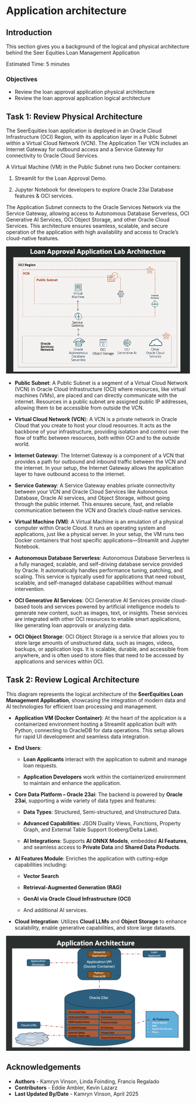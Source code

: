 # Application architecture

## Introduction

This section gives you a background of the logical and physical architecture behind the Seer Equities Loan Management Application

Estimated Time: 5 minutes

### Objectives

* Review the loan approval application physical architecture​
* Review the loan approval application logical architecture

## Task 1: Review Physical Architecture

The SeerEquities loan application is deployed in an Oracle Cloud Infrastructure (OCI) Region, with its application layer in a Public Subnet within a Virtual Cloud Network (VCN). The Application Tier VCN includes an Internet Gateway for outbound access and a Service Gateway for connectivity to Oracle Cloud Services.

A Virtual Machine (VM) in the Public Subnet runs two Docker containers:

1. Streamlit for the Loan Approval Demo.

2. Jupyter Notebook for developers to explore Oracle 23ai Database features & OCI services.

The Application Subnet connects to the Oracle Services Network via the Service Gateway, allowing access to Autonomous Database Serverless, OCI Generative AI Services, OCI Object Storage, and other Oracle Cloud Services. This architecture ensures seamless, scalable, and secure operation of the application with high availability and access to Oracle’s cloud-native features.

![Login](./images/physical.png " ")

* **Public Subnet**: A Public Subnet is a segment of a Virtual Cloud Network (VCN) in Oracle Cloud Infrastructure (OCI) where resources, like virtual machines (VMs), are placed and can directly communicate with the internet. Resources in a public subnet are assigned public IP addresses, allowing them to be accessible from outside the VCN.

* **Virtual Cloud Network (VCN**): A VCN is a private network in Oracle Cloud that you create to host your cloud resources. It acts as the backbone of your infrastructure, providing isolation and control over the flow of traffic between resources, both within OCI and to the outside world.

* **Internet Gateway**: The Internet Gateway is a component of a VCN that provides a path for outbound and inbound traffic between the VCN and the internet. In your setup, the Internet Gateway allows the application layer to have outbound access to the internet.

* **Service Gateway**: A Service Gateway enables private connectivity between your VCN and Oracle Cloud Services like Autonomous Database, Oracle AI services, and Object Storage, without going through the public internet. This ensures secure, fast, and reliable communication between the VCN and Oracle’s cloud-native services.

* **Virtual Machine (VM)**: A Virtual Machine is an emulation of a physical computer within Oracle Cloud. It runs an operating system and applications, just like a physical server. In your setup, the VM runs two Docker containers that host specific applications—Streamlit and Jupyter Notebook.

* **Autonomous Database Serverless**: Autonomous Database Serverless is a fully managed, scalable, and self-driving database service provided by Oracle. It automatically handles performance tuning, patching, and scaling. This service is typically used for applications that need robust, scalable, and self-managed database capabilities without manual intervention.

* **OCI Generative AI Services**: OCI Generative AI Services provide cloud-based tools and services powered by artificial intelligence models to generate new content, such as images, text, or insights. These services are integrated with other OCI resources to enable smart applications, like generating loan approvals or analyzing data.

* **OCI Object Storage**: OCI Object Storage is a service that allows you to store large amounts of unstructured data, such as images, videos, backups, or application logs. It is scalable, durable, and accessible from anywhere, and is often used to store files that need to be accessed by applications and services within OCI.

## Task 2: Review Logical Architecture

This diagram represents the logical architecture of the **SeerEquities Loan Management Application**, showcasing the integration of modern data and AI technologies for efficient loan processing and management.

* **Application VM (Docker Container)**:
At the heart of the application is a containerized environment hosting a Streamlit application built with Python, connecting to OracleDB for data operations. This setup allows for rapid UI development and seamless data integration.

* **End Users**:

    * **Loan Applicants** interact with the application to submit and manage loan requests.

    * **Application Developers** work within the containerized environment to maintain and enhance the application.

* **Core Data Platform – Oracle 23ai**:
The backend is powered by **Oracle 23ai**, supporting a wide variety of data types and features:

    * **Data Types**: Structured, Semi-structured, and Unstructured Data.

    * **Advanced Capabilities**: JSON Duality Views, Functions, Property Graph, and External Table Support (Iceberg/Delta Lake).

    * **AI Integrations**: Supports **AI ONNX Models**, embedded **AI Features**, and seamless access to **Private Data** and **Shared Data Products**.

* **AI Features Module**:
Enriches the application with cutting-edge capabilities including:

    * **Vector Search**

    * **Retrieval-Augmented Generation (RAG)**

    * **GenAI via Oracle Cloud Infrastructure (OCI)**

    * And additional AI services.

* **Cloud Integration**:
Utilizes **Cloud LLMs** and **Object Storage** to enhance scalability, enable generative capabilities, and store large datasets.

![Login](./images/logical.png " ")


## Acknowledgements
* **Authors** - Kamryn Vinson, Linda Foinding, Francis Regalado
* **Contributors** - Eddie Ambler, Kevin Lazarz
* **Last Updated By/Date** - Kamryn Vinson, April 2025